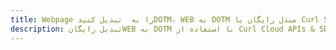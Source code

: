 ---title: Webpage را به  تبدیل کنیدDOTM، WEB به DOTM مبدل رایگان یا Curl SDKdescription: تبدیل رایگانWEB به DOTM با استفاده از Curl Cloud APIs & SDK همچنین اسناد PDF را در Cloud ایجاد، ویرایش و رندر کنید.---